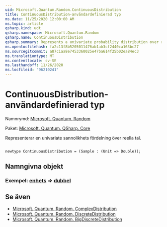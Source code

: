 ```yaml
---
uid: Microsoft.Quantum.Random.ContinuousDistribution
title: ContinuousDistribution-användardefinierad typ
ms.date: 11/25/2020 12:00:00 AM
ms.topic: article
qsharp.kind: udt
qsharp.namespace: Microsoft.Quantum.Random
qsharp.name: ContinuousDistribution
qsharp.summary: Represents a univariate probability distribution over real numbers.
ms.openlocfilehash: fa2c13f8b5205011476ab1ab3cf2440ca163bc27
ms.sourcegitcommit: a87c1aa8e7453360025e47ba614f25b02ea84ec3
ms.translationtype: MT
ms.contentlocale: sv-SE
ms.lasthandoff: 11/26/2020
ms.locfileid: "96210241"
---
```

# <a name="continuousdistribution-user-defined-type"></a>ContinuousDistribution-användardefinierad typ

Namnrymd: [Microsoft. Quantum. Random](xref:Microsoft.Quantum.Random)

Paket: [Microsoft. Quantum. QSharp. Core](https://nuget.org/packages/Microsoft.Quantum.QSharp.Core)


Representerar en univariate sannolikhets fördelning över reella tal.

```qsharp

newtype ContinuousDistribution = (Sample : (Unit => Double));
```



## <a name="named-items"></a>Namngivna objekt

### <a name="sample--unit--double"></a>Exempel: [enhets](xref:microsoft.quantum.lang-ref.unit) => [dubbel](xref:microsoft.quantum.lang-ref.double) 



## <a name="see-also"></a>Se även

- [Microsoft. Quantum. Random. ComplexDistribution](xref:Microsoft.Quantum.Random.ComplexDistribution)
- [Microsoft. Quantum. Random. DiscreteDistribution](xref:Microsoft.Quantum.Random.DiscreteDistribution)
- [Microsoft. Quantum. Random. BigDiscreteDistribution](xref:Microsoft.Quantum.Random.BigDiscreteDistribution)